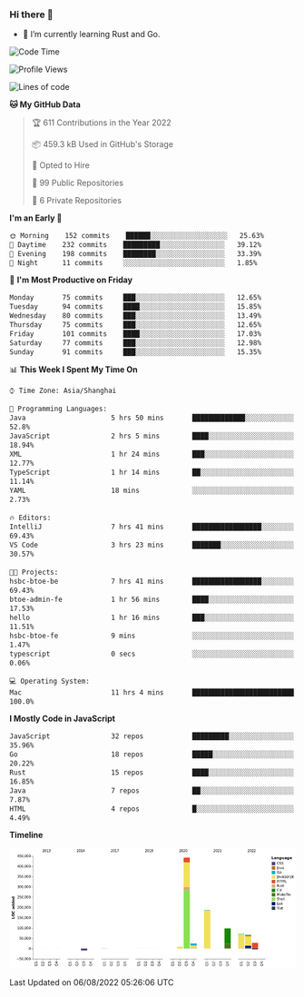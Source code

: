 ### Hi there 👋

- 🌱 I’m currently learning Rust and Go.

<!--START_SECTION:waka-->
![Code Time](http://img.shields.io/badge/Code%20Time-640%20hrs%2051%20mins-blue)

![Profile Views](http://img.shields.io/badge/Profile%20Views-0-blue)

![Lines of code](https://img.shields.io/badge/From%20Hello%20World%20I%27ve%20Written-923%20Thousand%20lines%20of%20code-blue)

**🐱 My GitHub Data** 

> 🏆 611 Contributions in the Year 2022
 > 
> 📦 459.3 kB Used in GitHub's Storage 
 > 
> 💼 Opted to Hire
 > 
> 📜 99 Public Repositories 
 > 
> 🔑 6 Private Repositories  
 > 
**I'm an Early 🐤** 

```text
🌞 Morning    152 commits    ██████░░░░░░░░░░░░░░░░░░░   25.63% 
🌆 Daytime    232 commits    █████████░░░░░░░░░░░░░░░░   39.12% 
🌃 Evening    198 commits    ████████░░░░░░░░░░░░░░░░░   33.39% 
🌙 Night      11 commits     ░░░░░░░░░░░░░░░░░░░░░░░░░   1.85%

```
📅 **I'm Most Productive on Friday** 

```text
Monday       75 commits     ███░░░░░░░░░░░░░░░░░░░░░░   12.65% 
Tuesday      94 commits     ████░░░░░░░░░░░░░░░░░░░░░   15.85% 
Wednesday    80 commits     ███░░░░░░░░░░░░░░░░░░░░░░   13.49% 
Thursday     75 commits     ███░░░░░░░░░░░░░░░░░░░░░░   12.65% 
Friday       101 commits    ████░░░░░░░░░░░░░░░░░░░░░   17.03% 
Saturday     77 commits     ███░░░░░░░░░░░░░░░░░░░░░░   12.98% 
Sunday       91 commits     ███░░░░░░░░░░░░░░░░░░░░░░   15.35%

```


📊 **This Week I Spent My Time On** 

```text
⌚︎ Time Zone: Asia/Shanghai

💬 Programming Languages: 
Java                     5 hrs 50 mins       █████████████░░░░░░░░░░░░   52.8% 
JavaScript               2 hrs 5 mins        ████░░░░░░░░░░░░░░░░░░░░░   18.94% 
XML                      1 hr 24 mins        ███░░░░░░░░░░░░░░░░░░░░░░   12.77% 
TypeScript               1 hr 14 mins        ██░░░░░░░░░░░░░░░░░░░░░░░   11.14% 
YAML                     18 mins             ░░░░░░░░░░░░░░░░░░░░░░░░░   2.73%

🔥 Editors: 
IntelliJ                 7 hrs 41 mins       █████████████████░░░░░░░░   69.43% 
VS Code                  3 hrs 23 mins       ███████░░░░░░░░░░░░░░░░░░   30.57%

🐱‍💻 Projects: 
hsbc-btoe-be             7 hrs 41 mins       █████████████████░░░░░░░░   69.43% 
btoe-admin-fe            1 hr 56 mins        ████░░░░░░░░░░░░░░░░░░░░░   17.53% 
hello                    1 hr 16 mins        ███░░░░░░░░░░░░░░░░░░░░░░   11.51% 
hsbc-btoe-fe             9 mins              ░░░░░░░░░░░░░░░░░░░░░░░░░   1.47% 
typescript               0 secs              ░░░░░░░░░░░░░░░░░░░░░░░░░   0.06%

💻 Operating System: 
Mac                      11 hrs 4 mins       █████████████████████████   100.0%

```

**I Mostly Code in JavaScript** 

```text
JavaScript               32 repos            █████████░░░░░░░░░░░░░░░░   35.96% 
Go                       18 repos            █████░░░░░░░░░░░░░░░░░░░░   20.22% 
Rust                     15 repos            ████░░░░░░░░░░░░░░░░░░░░░   16.85% 
Java                     7 repos             ██░░░░░░░░░░░░░░░░░░░░░░░   7.87% 
HTML                     4 repos             █░░░░░░░░░░░░░░░░░░░░░░░░   4.49%

```


**Timeline**

![Chart not found](https://raw.githubusercontent.com/elton/elton/main/charts/bar_graph.png) 


 Last Updated on 06/08/2022 05:26:06 UTC
<!--END_SECTION:waka-->

<!--
**elton/elton** is a ✨ _special_ ✨ repository because its `README.md` (this file) appears on your GitHub profile.

Here are some ideas to get you started:

- 🔭 I’m currently working on ...
- 🌱 I’m currently learning ...
- 👯 I’m looking to collaborate on ...
- 🤔 I’m looking for help with ...
- 💬 Ask me about ...
- 📫 How to reach me: ...
- 😄 Pronouns: ...
- ⚡ Fun fact: ...
-->
